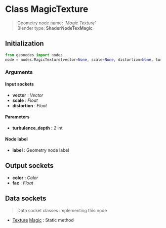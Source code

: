
# Class MagicTexture

> Geometry node name: _'Magic Texture'_<br>Blender type:  **ShaderNodeTexMagic**

## Initialization


```python
from geonodes import nodes
node = nodes.MagicTexture(vector=None, scale=None, distortion=None, turbulence_depth=2, label=None)
```


### Arguments


#### Input sockets



- **vector** : _Vector_
- **scale** : _Float_
- **distortion** : _Float_



#### Parameters



- **turbulence_depth** : _2_ int



#### Node label



- **label** : Geometry node label



## Output sockets



- **color** : _Color_
- **fac** : _Float_



## Data sockets

> Data socket classes implementing this node


- [Texture](./sockets/Texture.md) [Magic](./sockets/Texture.md#magic) : Static method


